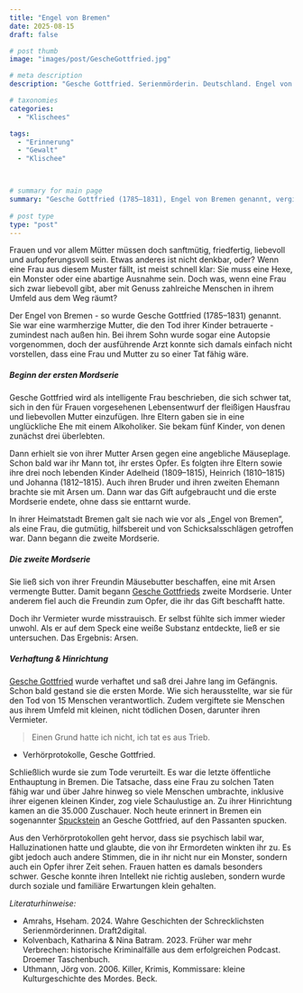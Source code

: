 ```yaml
---
title: "Engel von Bremen"
date: 2025-08-15
draft: false

# post thumb
image: "images/post/GescheGottfried.jpg"

# meta description
description: "Gesche Gottfried. Serienmörderin. Deutschland. Engel von Bremen. Letzte öffentliche Enthauptung Bremen. Spuckstein Bremen. Familienmitglieder vergiften. Mordserie Bremen. Mordserie Deutschland. historische Mordserie. Mäusebutter. Arsen. Arsenik."

# taxonomies
categories:
  - "Klischees"

tags:
  - "Erinnerung"
  - "Gewalt"
  - "Klischee"



# summary for main page
summary: "Gesche Gottfried (1785–1831), Engel von Bremen genannt, vergiftete über Jahre hinweg Menschen in ihrem engsten Umfeld. Warum wurde sie nicht früher enttarnt? Frauen traute man eine solche Tat nicht zu."
  
# post type
type: "post"
---
```


Frauen und vor allem Mütter müssen doch sanftmütig, friedfertig, liebevoll und aufopferungsvoll sein. Etwas anderes ist nicht denkbar, oder? Wenn eine Frau aus diesem Muster fällt, ist meist schnell klar: Sie muss eine Hexe, ein Monster oder eine abartige Ausnahme sein. Doch was, wenn eine Frau sich zwar liebevoll gibt, aber mit Genuss zahlreiche Menschen in ihrem Umfeld aus dem Weg räumt?

Der Engel von Bremen - so wurde Gesche Gottfried (1785–1831) genannt. Sie war eine warmherzige Mutter, die den Tod ihrer Kinder betrauerte - zumindest nach außen hin. Bei ihrem Sohn wurde sogar eine Autopsie vorgenommen, doch der ausführende Arzt konnte sich damals einfach nicht vorstellen, dass eine Frau und Mutter zu so einer Tat fähig wäre. 

##### Beginn der ersten Mordserie

Gesche Gottfried wird als intelligente Frau beschrieben, die sich schwer tat, sich in den für Frauen vorgesehenen Lebensentwurf der fleißigen Hausfrau und liebevollen Mutter einzufügen. Ihre Eltern gaben sie in eine unglückliche Ehe mit einem Alkoholiker. Sie bekam fünf Kinder, von denen zunächst drei überlebten.

Dann erhielt sie von ihrer Mutter Arsen gegen eine angebliche Mäuseplage. Schon bald war ihr Mann tot, ihr erstes Opfer. Es folgten ihre Eltern sowie ihre drei noch lebenden Kinder Adelheid (1809–1815), Heinrich (1810–1815) und Johanna (1812–1815). Auch ihren Bruder und ihren zweiten Ehemann brachte sie mit Arsen um. Dann war das Gift aufgebraucht und die erste Mordserie endete, ohne dass sie enttarnt wurde.

In ihrer Heimatstadt Bremen galt sie nach wie vor als „Engel von Bremen”, als eine Frau, die gutmütig, hilfsbereit und von Schicksalsschlägen getroffen war. Dann begann die zweite Mordserie.

##### Die zweite Mordserie

Sie ließ sich von ihrer Freundin Mäusebutter beschaffen, eine mit Arsen vermengte Butter. Damit begann [Gesche Gottfrieds](https://www.zdf.de/video/dokus/terra-x-history-102/moerderische-frauen---raetselhafte-faelle-der-geschichte-100
) zweite Mordserie. Unter anderem fiel auch die Freundin zum Opfer, die ihr das Gift beschafft hatte. 

Doch ihr Vermieter wurde misstrauisch. Er selbst fühlte sich immer wieder unwohl. Als er auf dem Speck eine weiße Substanz entdeckte, ließ er sie untersuchen. Das Ergebnis: Arsen.

##### Verhaftung & Hinrichtung

[Gesche Gottfried](https://www.focke-museum.de/2021/09/12/gesche-gottfried-und-die-bremer-freiheit/) wurde verhaftet und saß drei Jahre lang im Gefängnis. Schon bald gestand sie die ersten Morde. Wie sich herausstellte, war sie für den Tod von 15 Menschen verantwortlich. Zudem vergiftete sie Menschen aus ihrem Umfeld mit kleinen, nicht tödlichen Dosen, darunter ihren Vermieter.

> Einen Grund hatte ich nicht, ich tat es aus Trieb.

- Verhörprotokolle, Gesche Gottfried.

Schließlich wurde sie zum Tode verurteilt. Es war die letzte öffentliche Enthauptung in Bremen. Die Tatsache, dass eine Frau zu solchen Taten fähig war und über Jahre hinweg so viele Menschen umbrachte, inklusive ihrer eigenen kleinen Kinder, zog viele Schaulustige an. Zu ihrer Hinrichtung kamen an die 35.000 Zuschauer. Noch heute erinnert in Bremen ein sogenannter [Spuckstein](https://www.bremen.de/tourismus/spuckstein) an Gesche Gottfried, auf den Passanten spucken.

Aus den Verhörprotokollen geht hervor, dass sie psychisch labil war, Halluzinationen hatte und glaubte, die von ihr Ermordeten winkten ihr zu. Es gibt jedoch auch andere Stimmen, die in ihr nicht nur ein Monster, sondern auch ein Opfer ihrer Zeit sehen. Frauen hatten es damals besonders schwer. Gesche konnte ihren Intellekt nie richtig ausleben, sondern wurde durch soziale und familiäre Erwartungen klein gehalten. 


*Literaturhinweise:*
- Amrahs, Hseham. 2024. Wahre Geschichten der Schrecklichsten Serienmörderinnen. Draft2digital.
- Kolvenbach, Katharina & Nina Batram. 2023. Früher war mehr Verbrechen: historische Kriminalfälle aus dem erfolgreichen Podcast. Droemer Taschenbuch.
- Uthmann, Jörg von. 2006. Killer, Krimis, Kommissare: kleine Kulturgeschichte des Mordes. Beck.

